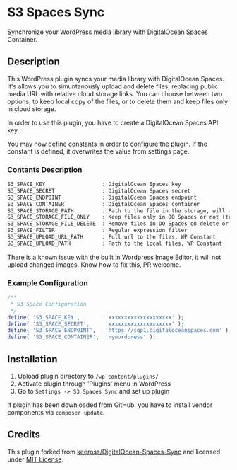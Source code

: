 # S3 Spaces Sync

Synchronize your WordPress media library with [DigitalOcean Spaces](https://www.digitalocean.com/?refcode=5c4f2a9f0908) Container.

## Description

This WordPress plugin syncs your media library with DigitalOcean Spaces. It's allows you
to simuntanously upload and delete files, replacing public media URL with relative cloud
storage links. You can choose between two options, to keep local copy of the files, or to
delete them and keep files only in cloud storage.

In order to use this plugin, you have to create a DigitalOcean Spaces API key.

You may now define constants in order to configure the plugin. If the constant is defined,
it overwrites the value from settings page.

### Contants Description

```txt
S3_SPACE_KEY                  : DigitalOcean Spaces key
S3_SPACE_SECRET               : DigitalOcean Spaces secret
S3_SPACE_ENDPOINT             : DigitalOcean Spaces endpoint
S3_SPACE_CONTAINER            : DigitalOcean Spaces container
S3_SPACE_STORAGE_PATH         : Path to the file in the storage, will appear as a prefix
S3_SPACE_STORAGE_FILE_ONLY    : Keep files only in DO Spaces or not (true|false)
S3_SPACE_STORAGE_FILE_DELETE  : Remove files in DO Spaces on delete or not  (true|false)
S3_SPACE_FILTER               : Regular expression filter
S3_SPACE_UPLOAD_URL_PATH      : Full url to the files, WP Constant
S3_SPACE_UPLOAD_PATH          : Path to the local files, WP Constant
```

There is a known issue with the built in Wordpress Image Editor, it will not upload changed images.
Know how to fix this, PR welcome.

### Example Configuration

```php
/**
 * S3 Space Configuration
 */
define( 'S3_SPACE_KEY',        'xxxxxxxxxxxxxxxxxxxx' );
define( 'S3_SPACE_SECRET',     'xxxxxxxxxxxxxxxxxxxx' );
define( 'S3_SPACE_ENDPOINT',   'https://sgp1.digitaloceanspaces.com' );
define( 'S3_SPACE_CONTAINER',  'mywordpress' );
```

## Installation

1. Upload plugin directory to `/wp-content/plugins/`
2. Activate plugin through 'Plugins' menu in WordPress
3. Go to `Settings -> S3 Spaces Sync` and set up plugin

If plugin has been downloaded from GitHub, you have to install vendor components via `composer update`.

## Credits

This plugin forked from [keeross/DigitalOcean-Spaces-Sync](https://github.com/keeross/DigitalOcean-Spaces-Sync)
and licensed under [MIT License](./license.txt).
